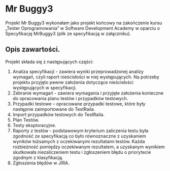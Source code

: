 # Mr Buggy3

Projekt Mr Buggy3 wykonałam jako projekt końcowy na zakończenie kursu „Tester Oprogramowania” w Software Development Academy w oparciu o Specyfikację MrBuggy3 (plik ze specyfikacją w załączniku).

## Opis zawartości.
Projekt składa się z następujących części:
1.	Analiza specyfikacji  - zawiera wyniki przeprowadzonej analizy wymagań, czyli raport nieścisłości w niej występujących. Na potrzeby projektu przyjęto pewne założenia dotyczące nieścisłości występujących w specyfikacji. 
2.	Zebranie wymagań - zawiera wymagania i przyjęte założenia konieczne do opracowania planu testów i przypadków testowych. 
3.	Przypadki testowe – opracowane przypadki testowe, które były następnie zaimportowane do TestRaila.
4.	Import przypadków testowych do TestRaila.
5.	Plan Testów.
6.	Testy eksploracyjne.
7.	Raporty z testów - podstawowym kryterium zaliczenia testu była zgodność ze specyfikacją co było równoznaczne z uzyskaniem wyników tożsamych z oczekiwanymi rezultatami testów. Każda rozbieżność pomiędzy oczekiwanym rezultatem, a uzyskanym wynikiem skutkowała niezaliczeniem testu i zgłoszeniem błędu o priorytecie zgodnym z klasyfikacją.
8.	Zgłoszenia błędów w JIRA.

